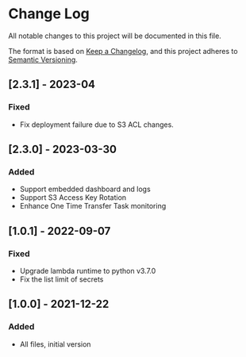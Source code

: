 # Change Log
All notable changes to this project will be documented in this file.

The format is based on [Keep a Changelog](https://keepachangelog.com/en/1.0.0/),
and this project adheres to [Semantic Versioning](https://semver.org/spec/v2.0.0.html).

## [2.3.1] - 2023-04
### Fixed
- Fix deployment failure due to S3 ACL changes.

## [2.3.0] - 2023-03-30
### Added
- Support embedded dashboard and logs
- Support S3 Access Key Rotation
- Enhance One Time Transfer Task monitoring

## [1.0.1] - 2022-09-07
### Fixed
- Upgrade lambda runtime to python v3.7.0
- Fix the list limit of secrets

## [1.0.0] - 2021-12-22
### Added
- All files, initial version
